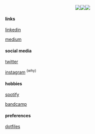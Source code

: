 <p align="center">
<img src="https://rule34.paheal.net/ext/home/counters/default/4.gif"><img src="https://rule34.paheal.net/ext/home/counters/default/2.gif"><img src="https://rule34.paheal.net/ext/home/counters/default/0.gif">
</p>

#### links
[linkedin](https://www.linkedin.com/in/phusitsom/)

[medium](https://phusitsom.medium.com/)

#### social media
[twitter](https://www.twitter.com/phusitsom)

[instagram](https://www.instagram.com/phusitsom/) <sup>(why)</sup>

#### hobbies
[spotify](https://open.spotify.com/user/31oeqvpl2rtnpmmsz6lejmgsfc7i?si=Bbf7etqSQl-E-RU55_Tjqg&utm_source=copy-link)

[bandcamp](https://bandcamp.com/phusitsom)

#### preferences

[dotfiles](https://gitlab.com/phusitsom/dotfiles)


